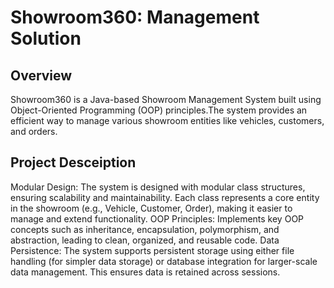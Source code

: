 # Showroom360: Management Solution
## Overview
Showroom360 is a Java-based Showroom Management System built using Object-Oriented Programming (OOP) principles.The system provides an efficient way to manage various showroom entities like vehicles, customers, and orders.
## Project Desceiption
Modular Design: The system is designed with modular class structures, ensuring scalability and maintainability. Each class represents a core entity in the showroom (e.g., Vehicle, Customer, Order), making it easier to manage and extend functionality.
OOP Principles: Implements key OOP concepts such as inheritance, encapsulation, polymorphism, and abstraction, leading to clean, organized, and reusable code.
Data Persistence: The system supports persistent storage using either file handling (for simpler data storage) or database integration for larger-scale data management. This ensures data is retained across sessions.
